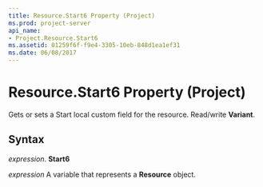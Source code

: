 ```yaml
---
title: Resource.Start6 Property (Project)
ms.prod: project-server
api_name:
- Project.Resource.Start6
ms.assetid: 01259f6f-f9e4-3305-10eb-848d1ea1ef31
ms.date: 06/08/2017
---
```



# Resource.Start6 Property (Project)

Gets or sets a Start local custom field for the resource. Read/write **Variant**.


## Syntax

 _expression_. **Start6**

 _expression_ A variable that represents a **Resource** object.



